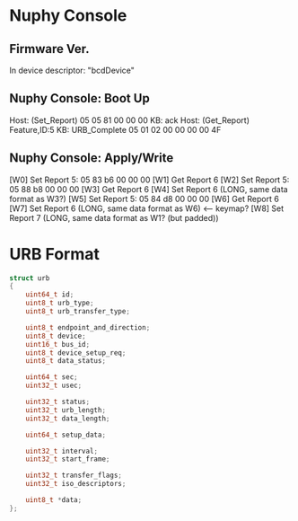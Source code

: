 # Nuphy Console

## Firmware Ver.
In device descriptor: "bcdDevice"

## Nuphy Console: Boot Up
Host: (Set_Report) 05 05 81 00 00 00
KB: ack
Host: (Get_Report) Feature,ID:5
KB: URB_Complete 05 01 02 00 00 00 00 4F

## Nuphy Console: Apply/Write
[W0] Set Report 5: 05 83 b6 00 00 00
[W1] Get Report 6
[W2] Set Report 5: 05 88 b8 00 00 00
[W3] Get Report 6
[W4] Set Report 6 (LONG, same data format as W3?)
[W5] Set Report 5: 05 84 d8 00 00 00
[W6] Get Report 6
[W7] Set Report 6 (LONG, same data format as W6) <-- keymap?
[W8] Set Report 7 (LONG, same data format as W1? (but padded))

# URB Format
```c
struct urb
{
    uint64_t id;
    uint8_t urb_type;
    uint8_t urb_transfer_type;

    uint8_t endpoint_and_direction;
    uint8_t device;
    uint16_t bus_id;
    uint8_t device_setup_req;
    uint8_t data_status;

    uint64_t sec;
    uint32_t usec;

    uint32_t status;
    uint32_t urb_length;
    uint32_t data_length;

    uint64_t setup_data;

    uint32_t interval;
    uint32_t start_frame;

    uint32_t transfer_flags;
    uint32_t iso_descriptors;

    uint8_t *data;
};
```